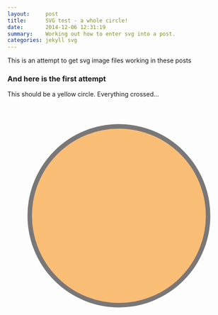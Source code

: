 ```yaml
---
layout:     post
title:      SVG test - a whole circle!
date:       2014-12-06 12:31:19
summary:    Working out how to enter svg into a post.
categories: jekyll svg
---
```


<head>
  <style>
.svg-container { 
  display: inline-block;
  position: relative;
  width: 100%;
  padding-bottom: 100%; 
  vertical-align: middle; 
  overflow: hidden; 
}

.svg-content { 
  display: inline-block;
  position: absolute;
  top: 0;
  left: 0;
}
  </style>
</head>


This is an attempt to get svg image files working in these posts

### And here is the first attempt

This should be a yellow circle. Everything crossed...

<div class="svg-container">

<svg version="1.1" viewBox="0 0 500 500" preserveAspectRatio="xMinYMin meet" class="svg-content">

<circle fill="#F7941E" stroke="#231F20" stroke-width="10" stroke-miterlimit="10" cx="250" cy="250" r="200" opacity="0.6" />

</svg>

</div>
